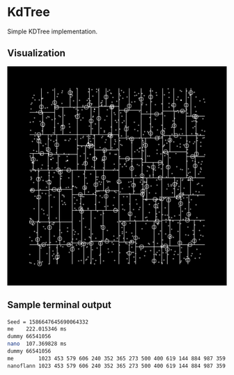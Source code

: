 # KdTree

Simple KDTree implementation.

## Visualization

![kdtree](kdtree.png)

## Sample terminal output

```bash
Seed = 1586647645690064332
me    222.015346 ms
dummy 66541056
nano  107.369828 ms
dummy 66541056
me        1023 453 579 606 240 352 365 273 500 400 619 144 884 987 359 225 7
nanoflann 1023 453 579 606 240 352 365 273 500 400 619 144 884 987 359 225 7
```
